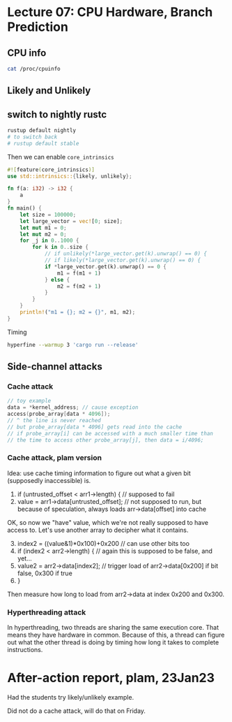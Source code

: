 # Lecture 07: CPU Hardware, Branch Prediction

## CPU info

```sh
cat /proc/cpuinfo
```

## Likely and Unlikely

## switch to nightly rustc
```sh
rustup default nightly
# to switch back
# rustup default stable
```

Then we can enable `core_intrinsics`

```rust
#![feature(core_intrinsics)]
use std::intrinsics::{likely, unlikely};

fn f(a: i32) -> i32 {
    a
}
fn main() {
    let size = 100000;
    let large_vector = vec![0; size];
    let mut m1 = 0;
    let mut m2 = 0;
    for _j in 0..1000 {
        for k in 0..size {
            // if unlikely(*large_vector.get(k).unwrap() == 0) {
            // if likely(*large_vector.get(k).unwrap() == 0) {
            if *large_vector.get(k).unwrap() == 0 {
                m1 = f(m1 + 1)
            } else {
                m2 = f(m2 + 1)
            }
        }
    }
    println!("m1 = {}; m2 = {}", m1, m2);
}
```

Timing

```sh
hyperfine --warmup 3 'cargo run --release'
```

## Side-channel attacks

### Cache attack

```C
// toy example
data = *kernel_address; // cause exception
access(probe_array[data * 4096]);
// ^ the line is never reached
// but probe_array[data * 4096] gets read into the cache
// if probe_array[i] can be accessed with a much smaller time than
// the time to access other probe_array[j], then data = i/4096;
```

### Cache attack, plam version

Idea: use cache timing information to figure out what a given bit (supposedly inaccessible) is.

1. if (untrusted_offset < arr1->length) {     // supposed to fail
2.  value = arr1->data[untrusted_offset];     // not supposed to run, but because of speculation, always loads arr->data[offset] into cache

OK, so now we "have" value, which we're not really supposed to have access to. Let's use another array to decipher what it contains.

3.  index2 = ((value&1)*0x100)+0x200          // can use other bits too
4.  if (index2 < arr2->length) {    // again this is supposed to be false, and yet...
5.   value2 = arr2->data[index2];   //  trigger load of arr2->data[0x200] if bit false, 0x300 if true
6.  }

Then measure how long to load from arr2->data at index 0x200 and 0x300.

### Hyperthreading attack

In hyperthreading, two threads are sharing the same execution core. That means
they have hardware in common. Because of this, a thread can figure out what the
other thread is doing by timing how long it takes to complete instructions.

# After-action report, plam, 23Jan23

Had the students try likely/unlikely example.

Did not do a cache attack, will do that on Friday.